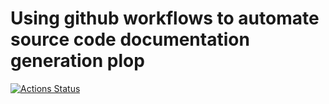 # Using github workflows to automate source code documentation generation plop
[![Actions Status](https://github.com/terazus/tuto-docations/workflows/Doc/badge.svg)](https://github.com/terazus/tuto-docations/actions)
